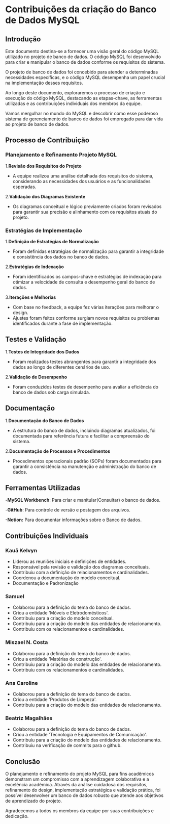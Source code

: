 # Contribuições da criação do Banco de Dados MySQL

## Introdução

Este documento destina-se a fornecer uma visão geral do código MySQL utilizado no projeto de banco de dados. O código MySQL foi desenvolvido para criar e manipular o banco de dados conforme os requisitos do sistema.

O projeto de banco de dados foi concebido para atender a determinadas necessidades específicas, e o código MySQL desempenha um papel crucial na implementação desses requisitos.

Ao longo deste documento, exploraremos o processo de criação e execução do código MySQL, destacando as etapas-chave, as ferramentas utilizadas e as contribuições individuais dos membros da equipe.

Vamos mergulhar no mundo do MySQL e descobrir como esse poderoso sistema de gerenciamento de banco de dados foi empregado para dar vida ao projeto de banco de dados.

## Processo de Contribuição

### Planejamento e Refinamento Projeto MySQL

1.**Revisão dos Requisitos do Projeto**

- A equipe realizou uma análise detalhada dos requisitos do sistema, considerando as necessidades dos usuários e as funcionalidades esperadas.

2.**Validação dos Diagramas Existente**

- Os diagramas conceitual e lógico previamente criados foram revisados para garantir sua precisão e alinhamento com os requisitos atuais do projeto.

### Estratégias de Implementação

1.**Definição de Estratégias de Normalização**

- Foram definidas estratégias de normalização para garantir a integridade e consistência dos dados no banco de dados.

2.**Estratégias de Indexação**

- Foram identificados os campos-chave e estratégias de indexação para otimizar a velocidade de consulta e desempenho geral do banco de dados.

3.**Iterações e Melhorias**

- Com base no feedback, a equipe fez várias iterações para melhorar o design.
- Ajustes foram feitos conforme surgiam novos requisitos ou problemas identificados durante a fase de implementação.

## Testes e Validação

1.**Testes de Integridade dos Dados**

- Foram realizados testes abrangentes para garantir a integridade dos dados ao longo de diferentes cenários de uso.

2.**Validação de Desempenho**

- Foram conduzidos testes de desempenho para avaliar a eficiência do banco de dados sob carga simulada.

## Documentação

1.**Documentação do Banco de Dados**

- A estrutura do banco de dados, incluindo diagramas atualizados, foi documentada para referência futura e facilitar a compreensão do sistema.

2.**Documentação de Processos e Procedimentos**

- Procedimentos operacionais padrão (SOPs) foram documentados para garantir a consistência na manutenção e administração do banco de dados.

## Ferramentas Utilizadas

-**MySQL Workbench**: Para criar e manitular(Consultar) o banco de dados.

-**GitHub**: Para controle de versão e postagem dos arquivos.

**-Notion:** Para documentar informações sobre o Banco de dados.

## Contribuições Individuais

### Kauã Kelvyn

- Liderou as reuniões iniciais e definições de entidades.
- Responsável pela revisão e validação dos diagramas conceituais.
- Contribuiu com a definição de relacionamentos e cardinalidades.
- Coordenou a documentação do modelo conceitual.
- Documentação e Padronização

### Samuel

- Colaborou para a definição do tema do banco de dados.
- Criou a entidade 'Móveis e Eletrodomésticos'.
- Contribuiu para a criação do modelo conceitual.
- Contribuiu para a criação do modelo das entidades de relacionamento.
- Contribuiu com os relacionamentos e cardinalidades.

### Miszael N. Costa

- Colaborou para a definição do tema do banco de dados.
- Criou a entidade 'Matérias de construção'.
- Contribuiu para a criação do modelo das entidades de relacionamento.
- Contribuiu com os relacionamentos e cardinalidades.

### Ana Caroline

- Colaborou para a definição do tema do banco de dados.
- Criou a entidade 'Produtos de Limpeza'.
- Contribuiu para a criação do modelo das entidades de relacionamento.

### Beatriz Magalhães

- Colaborou para a definição do tema do banco de dados.
- Criou a entidade 'Tecnologia e Equipamentos de Comunicação'.
- Contribuiu para a criação do modelo das entidades de relacionamento.
- Contribuiu na verificação de commits para o github.

## Conclusão

O planejamento e refinamento do projeto MySQL para fins acadêmicos demonstram um compromisso com a aprendizagem colaborativa e a excelência acadêmica. Através da análise cuidadosa dos requisitos, refinamento do design, implementação estratégica e validação prática, foi possível desenvolver um banco de dados robusto que atende aos objetivos de aprendizado do projeto.

Agradecemos a todos os membros da equipe por suas contribuições e dedicação.
